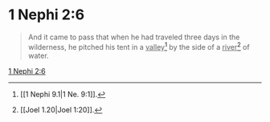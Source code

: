 # 1 Nephi 2:6

> And it came to pass that when he had traveled three days in the wilderness, he pitched his tent in a <u>valley</u>[^a] by the side of a <u>river</u>[^b] of water.

[1 Nephi 2:6](https://www.churchofjesuschrist.org/study/scriptures/bofm/1-ne/2?lang=eng&id=p6#p6)


[^a]: [[1 Nephi 9.1|1 Ne. 9:1]].  
[^b]: [[Joel 1.20|Joel 1:20]].  
